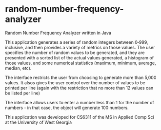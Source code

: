 # random-number-frequency-analyzer
Random Number Frequency Analyzer written in Java 

This application generates a series of random integers between 0‐999, inclusive, and then provides a
variety of metrics on those values. The user specifies the number of random values to
be generated, and they are presented with a sorted list of the actual values generated, a histogram of
those values, and some numerical statistics (maximum, minimum, average, median, etc).

The interface restricts the user from choosing to generate more than 5,000 values. 
It alsos gives the user control over the number of values to be printed per line (again with the restriction that no more than 12 values can be listed per line)

The interface allows users to enter a number less than 1 for the number of numbers - in that case, the object will generate 100 numbers.

This application was developed for CS6311 of the MS in Applied Comp Sci at the University of West Georgia
